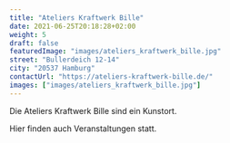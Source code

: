 ```yaml
---
title: "Ateliers Kraftwerk Bille"
date: 2021-06-25T20:18:28+02:00
weight: 5
draft: false
featuredImage: "images/ateliers_kraftwerk_bille.jpg"
street: "Bullerdeich 12-14"
city: "20537 Hamburg"
contactUrl: "https://ateliers-kraftwerk-bille.de/"
images: ["images/ateliers_kraftwerk_bille.jpg"]
---
```


Die Ateliers Kraftwerk Bille sind ein Kunstort.

Hier finden auch Veranstaltungen statt.
